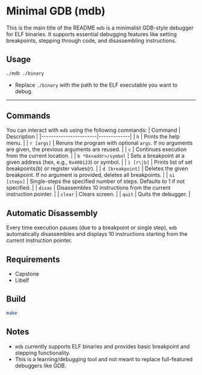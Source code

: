 # Minimal GDB (mdb)
This is the main title of the README
`mdb` is a minimalist GDB-style debugger for ELF binaries. It supports essential debugging features like setting breakpoints, stepping through code, and disassembling instructions.

## Usage
```bash
./mdb ./binary
```
- Replace `./binary` with the path to the ELF executable you want to debug.
---

## Commands
You can interact with `mdb` using the following commands:
| Command               | Description |
|-----------------------|-------------|
| `h`                   | Prints the help menu. |
| `r [args]`            | Reruns the program with optional `args`. If no arguments are given, the previous arguments are reused. |
| `c`                   | Continues execution from the current location. |
| `b *0x<addr>/symbol`  | Sets a breakpoint at a given address (hex, e.g., `0x400123`) or symbol. |
| `i [r\|b]`             | Prints list of set breakpoints(b) or register values(r). |
| `d [breakpoint]`      | Deletes the given breakpoint. If no argument is provided, deletes all breakpoints. |
| `si [steps]`          | Single-steps the specified number of steps. Defaults to 1 if not specified. |
| `disas`               | Disassembles 10 instructions from the current instruction pointer. |
| `clear`               | Clears screen. |
| `quit`                | Quits the debugger. |

## Automatic Disassembly
Every time execution pauses (due to a breakpoint or single step), `mdb` automatically disassembles and displays 10 instructions starting from the current instruction pointer.

## Requirements
- Capstone
- Libelf

## Build
```bash
make
```

## Notes
- `mdb` currently supports ELF binaries and provides basic breakpoint and stepping functionality.
- This is a learning/debugging tool and not meant to replace full-featured debuggers like GDB.

